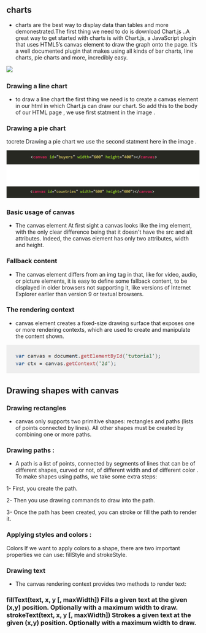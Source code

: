 ## charts


+ charts are the best way to display data than tables and more demonestrated.The first thing we need to do is download Chart.js ..A great way to get started with charts is with Chart.js, a JavaScript plugin that uses HTML5’s canvas element to draw the graph onto the page. It’s a well documented plugin that makes using all kinds of bar charts, line charts, pie charts and more, incredibly easy.


![](https://cdn.mos.cms.futurecdn.net/S5bicwPe8vbP9nt3iwAwwi-1024-80.jpg.webp)



### Drawing a line chart
+ to draw a line chart the first thing we need is to create a canvas element in our html in which Chart.js can draw our chart. So add this to the body of our HTML page , we use first statment in the image .

### Drawing a pie chart
tocrete Drawing a pie chart we use the second statment here in the image . 

![](chart.png) 

### Basic usage of canvas
+ The canvas element
At first sight a canvas looks like the img element, with the only clear difference being that it doesn't have the src and alt attributes. Indeed, the canvas element has only two attributes, width and height.

### Fallback content
+ The canvas element differs from an img tag in that, like for video, audio, or picture elements, it is easy to define some fallback content, to be displayed in older browsers not supporting it, like versions of Internet Explorer earlier than version 9 or textual browsers.

### The rendering context
+ canvas element creates a fixed-size drawing surface that exposes one or more rendering contexts, which are used to create and manipulate the content shown.


![](chart2.png)


## Drawing shapes with canvas
### Drawing rectangles

+ canvas only supports two primitive shapes: rectangles and paths (lists of points connected by lines). All other shapes must be created by combining one or more paths.

### Drawing paths :
+ A path is a list of points, connected by segments of lines that can be of different shapes, curved or not, of different width and of different color . To make shapes using paths, we take some extra steps:

1- First, you create the path.

2- Then you use drawing commands to draw into the path.

3- Once the path has been created, you can stroke or fill the path to render it.

### Applying styles and colors : 
Colors
If we want to apply colors to a shape, there are two important properties we can use: fillStyle and strokeStyle.

### Drawing text

+ The canvas rendering context provides two methods to render text:

### fillText(text, x, y [, maxWidth]) Fills a given text at the given (x,y) position. Optionally with a maximum width to draw. strokeText(text, x, y [, maxWidth]) Strokes a given text at the given (x,y) position. Optionally with a maximum width to draw.